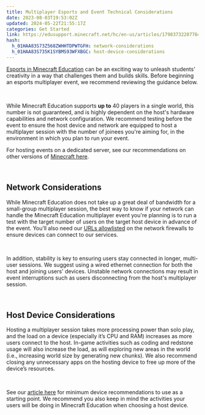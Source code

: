 ```yaml
---
title: Multiplayer Esports and Event Technical Considerations
date: 2023-08-03T19:53:02Z
updated: 2024-05-22T21:55:17Z
categories: Get Started
link: https://edusupport.minecraft.net/hc/en-us/articles/17983732207764-Multiplayer-Esports-and-Event-Technical-Considerations
hash:
  h_01HAA83S73Z568ZWHHTDPWTGFH: network-considerations
  h_01HAA83S735K1SYBMS93WFXBGC: host-device-considerations
---
```


[Esports in Minecraft Education](https://educommunity.minecraft.net/hc/en-us/articles/17983732207764) can be an exciting way to unleash students' creativity in a way that challenges them and builds skills. Before beginning an esports multiplayer event, we recommend reviewing the guidance below.

 

While Minecraft Education supports **up to** 40 players in a single world, this number is not guaranteed, and is highly dependent on the host's hardware capabilities and network configuration. We recommend testing before the event to ensure the host device and network are equipped to host a multiplayer session with the number of joinees you're aiming for, in the environment in which you plan to run your event.

For hosting events on a dedicated server, see our recommendations on other versions of [Minecraft here](https://educommunity.minecraft.net/hc/en-us/articles/360047556851).

 

## **Network Considerations**

While Minecraft Education does not take up a great deal of bandwidth for a small-group multiplayer session, the best way to know if your network can handle the Minecraft Education multiplayer event you're planning is to run a test with the target number of users on the target host device in advance of the event. You’ll also need our [URLs allowlisted](https://educommunity.minecraft.net/hc/en-us/articles/360047118992) on the network firewalls to ensure devices can connect to our services. 

 

In addition, stability is key to ensuring users stay connected in longer, multi-user sessions. We suggest using a wired ethernet connection for both the host and joining users' devices. Unstable network connections may result in event interruptions such as users disconnecting from the host's multiplayer session.

 

## **Host Device Considerations**

Hosting a multiplayer session takes more processing power than solo play, and the load on a device (especially it’s CPU and RAM) increases as more users connect to the host. In-game activities such as coding and redstone usage will also increase the load, as will exploring new areas in the world (i.e., increasing world size by generating new chunks). We also recommend closing any unnecessary apps on the hosting device to free up more of the device’s resources.   

 

See our [article here](https://educommunity.minecraft.net/hc/en-us/articles/360047556591) for minimum device recommendations to use as a starting point. We recommend you also keep in mind the activities your users will be doing in Minecraft Education when choosing a host device.
